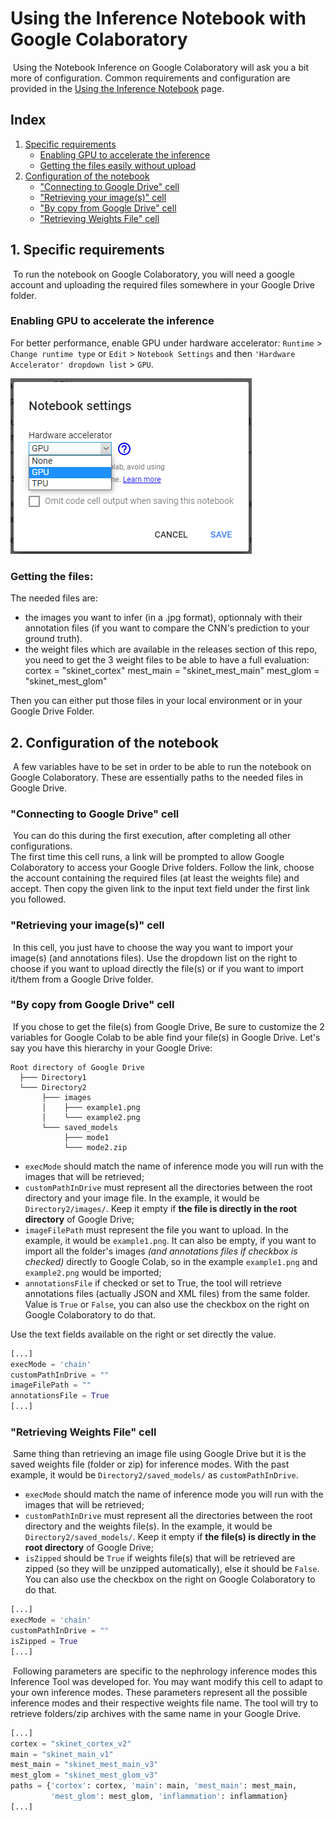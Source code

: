 # Using the Inference Notebook with Google Colaboratory

​	Using the Notebook Inference on Google Colaboratory will ask you a bit more of configuration. Common requirements and configuration are provided in the [Using the Inference Notebook](Using-the-Inference-Notebook.md) page. 

## Index
1. [Specific requirements](#1-specific-requirements)
   * [Enabling GPU to accelerate the inference](#enabling-gpu-to-accelerate-the-inference)
   * [Getting the files easily without upload](#getting-the-files-easily-without-upload)
2. [Configuration of the notebook](#2-configuration-of-the-notebook)
   * ["Connecting to Google Drive" cell](#connecting-to-google-drive-cell)
   * ["Retrieving your image(s)" cell](#retrieving-your-images-cell)
   * ["By copy from Google Drive" cell](#by-copy-from-google-drive-cell)
   * ["Retrieving Weights File" cell](#retrieving-weights-file-cell)


## 1. Specific requirements
​	To run the notebook on Google Colaboratory, you will need a google account and uploading the required files somewhere in your Google Drive folder.

### Enabling GPU to accelerate the inference

For better performance, enable GPU under hardware accelerator: `Runtime` > `Change runtime type` or  `Edit` > `Notebook Settings` and then `'Hardware Accelerator' dropdown list` > `GPU`.



![img/colab_enable_gpu.png](img/colab_enable_gpu.png)


### Getting the files:
The needed files are:
- the images you want to infer (in a .jpg format), optionnaly with their annotation files (if you want to compare the CNN's prediction to your ground truth).
- the weight files which are available in the releases section of this repo, you need to get the 3 weight files to be able to have a full evaluation: 
cortex = "skinet_cortex"
mest_main = "skinet_mest_main"
mest_glom = "skinet_mest_glom"

Then you can either put those files in your local environment or in your Google Drive Folder.

## 2. Configuration of the notebook
​	A few variables have to be set in order to be able to run the notebook on Google Colaboratory. These are essentially paths to the needed files in Google Drive.

### "Connecting to Google Drive" cell 
​	You can do this during the first execution, after completing all other configurations.  
​	The first time this cell runs, a link will be prompted to allow Google Colaboratory to access your Google Drive folders. Follow the link, choose the account containing the required files (at least the weights file) and accept. Then copy the given link to the input text field under the first link you followed.

### "Retrieving your image(s)" cell
​	In this cell, you just have to choose the way you want to import your image(s) (and annotations files). Use the dropdown list on the right to choose if you want to upload directly the file(s) or if you want to import it/them from a Google Drive folder.

### "By copy from Google Drive" cell
​	If you chose to get the file(s) from Google Drive, Be sure to customize the 2 variables for Google Colab to be able find your file(s) in Google Drive.
Let's say you have this hierarchy in your Google Drive:

```
Root directory of Google Drive
  ├─── Directory1
  └─── Directory2
       ├─── images
       │    ├─── example1.png
       │    └─── example2.png
       └─── saved_models
            ├─── mode1
            └─── mode2.zip
```

*   `execMode` should match the name of inference mode you will run with the images that will be retrieved;
*   `customPathInDrive` must represent all the directories between the root directory and your image file. In the example, it would be `Directory2/images/`. Keep it empty if **the file is directly in the root directory** of Google Drive;
*   `imageFilePath` must represent the file you want to upload. In the example, it would be `example1.png`. It can also be empty, if you want to import all the folder's images *(and annotations files if checkbox is checked)* directly to Google Colab, so in the example `example1.png` and `example2.png` would be imported;
*    `annotationsFile` if checked or set to True, the tool will retrieve annotations files (actually JSON and XML files) from the same folder. Value is `True` or `False`, you can also use the checkbox on the right on Google Colaboratory to do that.

Use the text fields available on the right or set directly the value.

```Python
[...]
execMode = 'chain' 
customPathInDrive = ""
imageFilePath = ""
annotationsFile = True
[...]
```

### "Retrieving Weights File" cell
​	Same thing than retrieving an image file using Google Drive but it is the saved weights file (folder or zip) for inference modes. With the past example, it would be `Directory2/saved_models/` as `customPathInDrive`.

- `execMode` should match the name of inference mode you will run with the images that will be retrieved;
- `customPathInDrive` must represent all the directories between the root directory and the weights file(s). In the example, it would be `Directory2/saved_models/`. Keep it empty if **the file(s) is directly in the root directory** of Google Drive;
- `isZipped` should be `True` if weights file(s) that will be retrieved are zipped (so they will be unzipped automatically), else it should be `False`. You can also use the checkbox on the right on Google Colaboratory to do that.

```Python
[...]
execMode = 'chain'
customPathInDrive = ""
isZipped = True
[...]
```
​	Following parameters are specific to the nephrology inference modes this Inference Tool was developed for. You may want modify this cell to adapt to your own inference modes. These parameters represent all the possible inference modes and their respective weights file name. The tool will try to retrieve folders/zip archives with the same name in your Google Drive.
```Python
[...]
cortex = "skinet_cortex_v2"
main = "skinet_main_v1"
mest_main = "skinet_mest_main_v3"
mest_glom = "skinet_mest_glom_v3"
paths = {'cortex': cortex, 'main': main, 'mest_main': mest_main, 
         'mest_glom': mest_glom, 'inflammation': inflammation}
[...]
```

